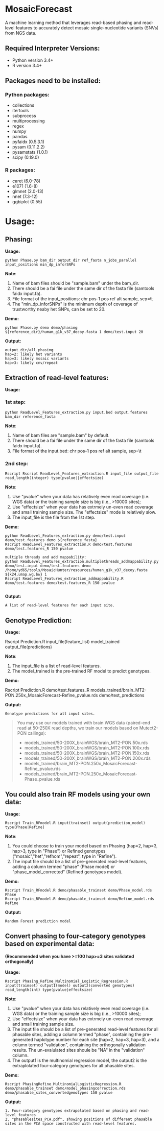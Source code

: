 # MosaicForecast
A machine learning method that leverages read-based phasing and read-level features to accurately detect mosaic single-nucleotide variants (SNVs) from NGS data.

## Required Interpreter Versions:
* Python version 3.4+
* R version 3.4+

## Packages need to be installed:
### Python packages:
* collections
* itertools
* subprocess
* multiprocessing
* regex 
* numpy
* pandas
* pyfaidx (0.5.3.1)
* pysam (0.11.2.2)
* pysamstats (1.0.1)
* scipy (0.19.0)
### R packages:
* caret (6.0-78)
* e1071 (1.6-8)
* glmnet (2.0-13)
* nnet (7.3-12)
* ggbiplot (0.55)

# Usage:
## Phasing:
**Usage:** 

```
python Phase.py bam_dir output_dir ref_fasta n_jobs_parallel input_positions min_dp_inforSNPs
```

**Note:** 

1. Name of bam files should be "sample.bam" under the bam\_dir. 
2. There should be a fai file under the same dir of the fasta file (samtools faidx input.fa).
3. File format of the input\_positions: chr pos-1 pos ref alt sample, sep=\t 
4. The "min\_dp\_inforSNPs" is the minimum depth of coverage of trustworthy neaby het SNPs, can be set to 20.

**Demo:**

```
python Phase.py demo demo/phasing ${reference_dir}/human_g1k_v37_decoy.fasta 1 demo/test.input 20
```

**Output:**
```
output_dir/all.phasing
hap=2: likely het variants
hap=3: likely mosaic variants
hap>3: likely cnv/repeat
```

## Extraction of read-level features:
**Usage:**

### 1st step:
```
python ReadLevel_Features_extraction.py input.bed output.features bam_dir reference_fasta
```
**Note:**
1. Name of bam files are "sample.bam" by default.
2. There should be a fai file under the same dir of the fasta file (samtools faidx input.fa).
3. File format of the input.bed: chr pos-1 pos ref alt sample, sep=\t 

### 2nd step:
```
Rscript Rscript ReadLevel_Features_extraction.R input_file output_file read_length(integer) type(pvalue||effectsize)
```
**Note:**
1. Use "pvalue" when your data has relatively even read coverage (i.e. WGS data) or the training sample size is big (i.e., >10000 sites);
2. Use "effectsize" when your data has extrmely un-even read coverage and small training sample size. The "effectsize" mode is relatively slow.
3. The input\_file is the file from the 1st step.

**Demo:**
```
python ReadLevel_Features_extraction.py demo/test.input demo/test.features demo ${reference_fasta}
Rscript ReadLevel_Features_extraction.R demo/test.features demo/test.features_R 150 pvalue

multiple threads and add mappability:
python ReadLevel_Features_extraction.multiplethreads_addmappability.py demo/test.input demo/test.features demo /home/yd65/tools/MosaicHunter/resources/human_g1k_v37_decoy.fasta ${k24.umap.wg.bw} 1
Rscript ReadLevel_Features_extraction_addmappability.R demo/test.features demo/test.features_R 150 pvalue
 
```

**Output:**
```
A list of read-level features for each input site.
```

## Genotype Prediction:

**Usage:**

Rscript Prediction.R input\_file(feature\_list) model\_trained output\_file(predictions)

**Note:**
1. The input\_file is a list of read-level features.
2. The model\_trained is the pre-trained RF model to predict genotypes.

**Demo:**

Rscript Prediction.R demo/test.features\_R models\_trained/brain\_MT2-PON.250x\_MosaicForecast-Refine\_pvalue.rds  demo/test\_predictions

**Output:**
```
Genotype predictions for all input sites.
```


> You may use our models trained with brain WGS data (paired-end read at 50-250X read depths, we train our models based on Mutect2-PON callings):
>
> * models\_trained/50-200X\_brainWGS/brain\_MT2-PON.50x.rds
> * models\_trained/50-200X\_brainWGS/brain\_MT2-PON.100x.rds
> * models\_trained/50-200X\_brainWGS/brain\_MT2-PON.150x.rds
> * models\_trained/50-200X\_brainWGS/brain\_MT2-PON.200x.rds
> * models\_trained/brain\_MT2-PON.250x\_MosaicForecast-Refine\_pvalue.rds
> * models\_trained/brain\_MT2-PON.250x\_MosaicForecast-Phase\_pvalue.rds


## You could also train RF models using your own data:
**Usage:**
```
Rscript Train_RFmodel.R input(trainset) output(prediction_model) type(Phase|Refine)
```
**Note:** 

1. You could choose to train your model based on Phasing (hap=2, hap=3, hap>3, type in "Phase") or Refined genotypes ("mosaic","het","refhom","repeat", type in "Refine").
2. The input file should be a list of pre-generated read-level features, adding a column termed "phase" (Phase model) or "phase\_model\_corrected" (Refined genotypes model). 


**Demo:**
```
Rscript Train_RFmodel.R demo/phasable_trainset demo/Phase_model.rds Phase
Rscript Train_RFmodel.R demo/phasable_trainset demo/Refine_model.rds Refine
```

**Output:**
```
Random Forest prediction model
```

## Convert phasing to four-category genotypes based on experimental data:

#### (Recommended when you have >=100 hap>=3 sites validated orthogonally)
**Usage:**
```
Rscript Phasing_Refine_Multinomial_Logistic_Regression.R input(trainset) output1(model) output2(converted genotypes) read_length(int) type(pvalue|effectsize)
```

**Note:**

1. Use "pvalue" when your data has relatively even read coverage (i.e. WGS data) or the training sample size is big (i.e., >10000 sites);
2. Use "effectsize" when your data has extrmely un-even read coverage and small training sample size.
3. The input file should be a list of pre-generated read-level features for all phasable sites, adding a column termed "phase", containing the pre-generated haplotype number for each site (hap=2, hap=3, hap>3), and a column termed "validation", containing the orthogonally validation results. The un-evalulated sites shoule be "NA" in the "validation" column.
4. The output1 is the multinomial regression model, the output2 is the extraplolated four-category genotypes for all phasable sites.

**Demo:**
```
Rscript PhasingRefine_MultinomialLogisticRegression.R demo/phasable_trainset demo/model_phasingcorrection.rds demo/phasable_sites_convertedgenotypes 150 pvalue
```

**Output:**
```
1. Four-category genotypes extrapolated based on phasing and read-level features
2. "phasablesites_PCA.pdf", showing positions of different phasable sites in the PCA space constructed with read-level features. 
```


